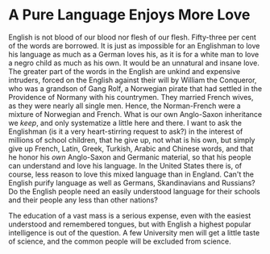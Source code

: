 # A Pure Language Enjoys More Love

English is not blood of our blood nor flesh of our flesh. Fifty-three per cent of the words are borrowed. It is just as impossible for an Englishman to love his language as much as a German loves his, as it is for a white man to love a negro child as much as his own. It would be an unnatural and insane love. The greater part of the words in the English are unkind and expensive intruders, forced on the English against their will by William the Conqueror, who was a grandson of Gang Rolf, a Norwegian pirate that had settled in the Providence of Normany with his countrymen. They married French wives, as they were nearly all single men. Hence, the Norman-French were a mixture of Norwegian and French. What is our own Anglo-Saxon inheritance we *keep*, and only systematize a little here and there. I want to ask the Englishman (is it a very heart-stirring request to ask?) in the interest of millions of school children, that he give up, not what is his own, but simply give up French, Latin, Greek, Turkish, Arabic and Chinese words, and that he honor his *own* Anglo-Saxon and Germanic material, so that his people can understand and love his language. In the United States there is, of course, less reason to love this mixed language than in England. Can't the English purify language as well as Germans, Skandinavians and Russians? Do the English people need an easily understood language for their schools and their people any less than other nations?

The education of a vast mass is a serious expense, even with the easiest understood and remembered tongues, but with English a highest popular intelligence is out of the question. A few University men will get a little taste of science, and the common people will be excluded from science.
